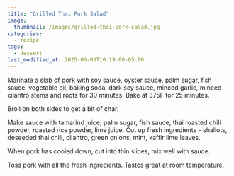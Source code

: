 ```yaml
---
title: "Grilled Thai Pork Salad"
image: 
  thumbnail: /images/grilled-thai-pork-salad.jpg
categories:
  - recipe
tags:
  - dessert
last_modified_at: 2025-06-03T10:19:00-05:00
---
```


Marinate a slab of pork with soy sauce, oyster sauce, palm sugar, fish sauce, vegetable oil, baking soda, dark soy sauce, minced garlic, minced cilantro stems and roots for 30 minutes. Bake at 375F for 25 minutes. 

Broil on both sides to get a bit of char.

Make sauce with tamarind juice, palm sugar, fish sauce, thai roasted chili powder, roasted rice powder, lime juice. Cut up fresh ingredients - shallots, deseeded thai chili, cilantro, green onions, mint, kaffir lime leaves.

When pork has cooled down, cut into thin slices, mix well with sauce.

Toss pork with all the fresh ingredients. Tastes great at room temperature.

